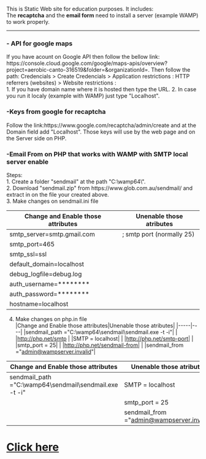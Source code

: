 This is Static Web site for education purposes. It includes: <br>
The <b>recaptcha</b> and the <b>email form</b> need to install a server (example WAMP) to work properly.
<hr>
<h3>- API for google maps</h3> 
If you have acount on Google API then follow the bellow link:
https://console.cloud.google.com/google/maps-apis/overview?project=aerobic-canto-316519&folder=&organizationId=. 
Then follow the path: Credencials > Create Credencials > Application restrictions : HTTP referrers (websites) > Website restrictions :<br>
1. If you have domain name where it is hosted then type the URL. 
2. In case you run it localy (example with WAMP) just type "Localhost".


<h3>-Keys from google for recaptcha</h3>
Follow the link:https://www.google.com/recaptcha/admin/create and at the Domain field add "Localhost". Those keys will use by the web page and on the Server side on PHP.  

<h3>-Email From on PHP that works with WAMP with SMTP local server enable</h3>
Steps:<br>
1. Create a folder "sendmail" at the path "C:\wamp64\".<br>
2. Download "sendmail.zip" from https://www.glob.com.au/sendmail/ and extract in on the file your created above.<br>
3. Make changes on sendmail.ini file <br>

|Change and Enable those attributes|Unenable those atributes|
|-----|----|
|smtp_server=smtp.gmail.com|; smtp port (normally 25)
|smtp_port=465|
|smtp_ssl=ssl|
|default_domain=localhost|
|debug_logfile=debug.log|
|auth_username=********|
|auth_password=********|
|hostname=localhost|

4. Make changes on php.in file<br>
|Change and Enable those attributes|Unenable those atributes|
|-----|----|
|sendmail_path ="C:\wamp64\sendmail\sendmail.exe -t -i"| 
| |http://php.net/smtp
| |SMTP = localhost|
| |http://php.net/smtp-port|
| |smtp_port = 25|
| |http://php.net/sendmail-from|
| |sendmail_from ="admin@wampserver.invalid"|

|Change and Enable those attributes|Unenable those atributes|
|-----|----|
|sendmail_path ="C:\wamp64\sendmail\sendmail.exe -t -i"|SMTP = localhost
| |smtp_port = 25
| |sendmail_from ="admin@wampserver.invalid"
 

<h1><a href="https://kara710.github.io">Click here</a><h1>
